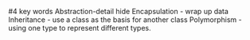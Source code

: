 #4 key words
Abstraction-detail hide
Encapsulation - wrap up data
Inheritance - use a class as the basis for another class
Polymorphism - using one type to represent different types.